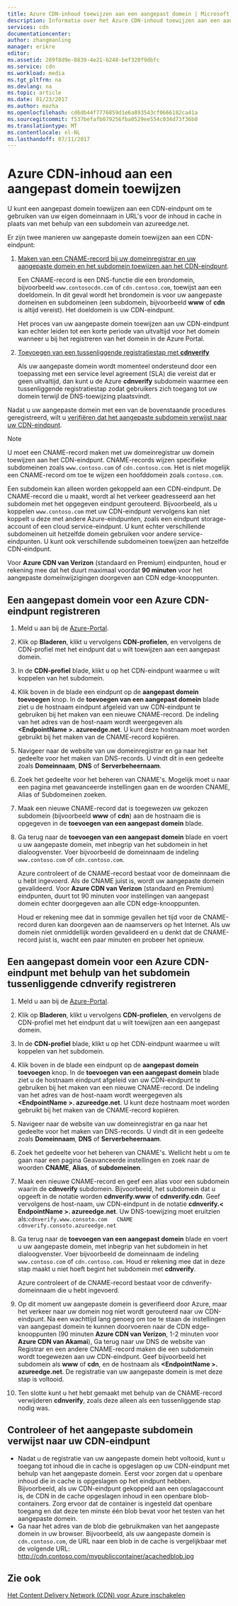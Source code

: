 ```yaml
---
title: Azure CDN-inhoud toewijzen aan een aangepast domein | Microsoft Docs
description: Informatie over het Azure CDN-inhoud toewijzen aan een aangepast domein.
services: cdn
documentationcenter: 
author: zhangmanling
manager: erikre
editor: 
ms.assetid: 289f8d9e-8839-4e21-b248-bef320f9dbfc
ms.service: cdn
ms.workload: media
ms.tgt_pltfrm: na
ms.devlang: na
ms.topic: article
ms.date: 01/23/2017
ms.author: mazha
ms.openlocfilehash: cd6db44f7776859d1e6a893543cf0666182ca41a
ms.sourcegitcommit: f537befafb079256fba0529ee554c034d73f36b0
ms.translationtype: MT
ms.contentlocale: nl-NL
ms.lasthandoff: 07/11/2017
---
```

# <a name="map-azure-cdn-content-to-a-custom-domain"></a>Azure CDN-inhoud aan een aangepast domein toewijzen
U kunt een aangepast domein toewijzen aan een CDN-eindpunt om te gebruiken van uw eigen domeinnaam in URL's voor de inhoud in cache in plaats van met behulp van een subdomein van azureedge.net.

Er zijn twee manieren uw aangepaste domein toewijzen aan een CDN-eindpunt:

1. [Maken van een CNAME-record bij uw domeinregistrar en uw aangepaste domein en het subdomein toewijzen aan het CDN-eindpunt](#register-a-custom-domain-for-an-azure-cdn-endpoint).
   
    Een CNAME-record is een DNS-functie die een brondomein, bijvoorbeeld `www.contosocdn.com` of `cdn.contoso.com`, toewijst aan een doeldomein. In dit geval wordt het brondomein is voor uw aangepaste domeinen en subdomeinen (een subdomein, bijvoorbeeld **www** of **cdn** is altijd vereist). Het doeldomein is uw CDN-eindpunt.  
   
    Het proces van uw aangepaste domein toewijzen aan uw CDN-eindpunt kan echter leiden tot een korte periode van uitvaltijd voor het domein wanneer u bij het registreren van het domein in de Azure Portal.
2. [Toevoegen van een tussenliggende registratiestap met **cdnverify**](#register-a-custom-domain-for-an-azure-cdn-endpoint-using-the-intermediary-cdnverify-subdomain)
   
    Als uw aangepaste domein wordt momenteel ondersteund door een toepassing met een service level agreement (SLA) die vereist dat er geen uitvaltijd, dan kunt u de Azure **cdnverify** subdomein waarmee een tussenliggende registratiestap zodat gebruikers zich toegang tot uw domein terwijl de DNS-toewijzing plaatsvindt.  

Nadat u uw aangepaste domein met een van de bovenstaande procedures geregistreerd, wilt u [verifiëren dat het aangepaste subdomein verwijst naar uw CDN-eindpunt](#verify-that-the-custom-subdomain-references-your-cdn-endpoint).

> [!NOTE]
> U moet een CNAME-record maken met uw domeinregistrar uw domein toewijzen aan het CDN-eindpunt. CNAME-records wijzen specifieke subdomeinen zoals `www.contoso.com` of `cdn.contoso.com`. Het is niet mogelijk een CNAME-record om toe te wijzen een hoofddomein zoals `contoso.com`.
> 
> Een subdomein kan alleen worden gekoppeld aan een CDN-eindpunt. De CNAME-record die u maakt, wordt al het verkeer geadresseerd aan het subdomein met het opgegeven eindpunt gerouteerd.  Bijvoorbeeld, als u koppelen `www.contoso.com` met uw CDN-eindpunt vervolgens kan niet koppelt u deze met andere Azure-eindpunten, zoals een eindpunt storage-account of een cloud service-eindpunt. U kunt echter verschillende subdomeinen uit hetzelfde domein gebruiken voor andere service-eindpunten. U kunt ook verschillende subdomeinen toewijzen aan hetzelfde CDN-eindpunt.
> 
> Voor **Azure CDN van Verizon** (standaard en Premium) eindpunten, houd er rekening mee dat het duurt maximaal voordat **90 minuten** voor het aangepaste domeinwijzigingen doorgeven aan CDN edge-knooppunten.
> 
> 

## <a name="register-a-custom-domain-for-an-azure-cdn-endpoint"></a>Een aangepast domein voor een Azure CDN-eindpunt registreren
1. Meld u aan bij de [Azure-Portal](https://portal.azure.com/).
2. Klik op **Bladeren**, klikt u vervolgens **CDN-profielen**, en vervolgens de CDN-profiel met het eindpunt dat u wilt toewijzen aan een aangepast domein.  
3. In de **CDN-profiel** blade, klikt u op het CDN-eindpunt waarmee u wilt koppelen van het subdomein.
4. Klik boven in de blade een eindpunt op de **aangepast domein toevoegen** knop.  In de **toevoegen van een aangepast domein** blade ziet u de hostnaam eindpunt afgeleid van uw CDN-eindpunt te gebruiken bij het maken van een nieuwe CNAME-record. De indeling van het adres van de host-naam wordt weergegeven als  **&lt;EndpointName >. azureedge.net**.  U kunt deze hostnaam moet worden gebruikt bij het maken van de CNAME-record kopiëren.  
5. Navigeer naar de website van uw domeinregistrar en ga naar het gedeelte voor het maken van DNS-records. U vindt dit in een gedeelte zoals **Domeinnaam**, **DNS** of **Serverbeheernaam**.
6. Zoek het gedeelte voor het beheren van CNAME's. Mogelijk moet u naar een pagina met geavanceerde instellingen gaan en de woorden CNAME, Alias of Subdomeinen zoeken.
7. Maak een nieuwe CNAME-record dat is toegewezen uw gekozen subdomein (bijvoorbeeld **www** of **cdn**) aan de hostnaam die is opgegeven in de **toevoegen van een aangepast domein** blade. 
8. Ga terug naar de **toevoegen van een aangepast domein** blade en voert u uw aangepaste domein, met inbegrip van het subdomein in het dialoogvenster. Voer bijvoorbeeld de domeinnaam de indeling `www.contoso.com` of `cdn.contoso.com`.   
   
   Azure controleert of de CNAME-record bestaat voor de domeinnaam die u hebt ingevoerd. Als de CNAME juist is, wordt uw aangepaste domein gevalideerd.  Voor **Azure CDN van Verizon** (standaard en Premium) eindpunten, duurt tot 90 minuten voor instellingen van aangepast domein echter doorgegeven aan alle CDN edge-knooppunten.  
   
   Houd er rekening mee dat in sommige gevallen het tijd voor de CNAME-record duren kan doorgeven aan de naamservers op het Internet. Als uw domein niet onmiddellijk worden gevalideerd en u denkt dat de CNAME-record juist is, wacht een paar minuten en probeer het opnieuw.

## <a name="register-a-custom-domain-for-an-azure-cdn-endpoint-using-the-intermediary-cdnverify-subdomain"></a>Een aangepast domein voor een Azure CDN-eindpunt met behulp van het subdomein tussenliggende cdnverify registreren
1. Meld u aan bij de [Azure-Portal](https://portal.azure.com/).
2. Klik op **Bladeren**, klikt u vervolgens **CDN-profielen**, en vervolgens de CDN-profiel met het eindpunt dat u wilt toewijzen aan een aangepast domein.  
3. In de **CDN-profiel** blade, klikt u op het CDN-eindpunt waarmee u wilt koppelen van het subdomein.
4. Klik boven in de blade een eindpunt op de **aangepast domein toevoegen** knop.  In de **toevoegen van een aangepast domein** blade ziet u de hostnaam eindpunt afgeleid van uw CDN-eindpunt te gebruiken bij het maken van een nieuwe CNAME-record. De indeling van het adres van de host-naam wordt weergegeven als  **&lt;EndpointName >. azureedge.net**.  U kunt deze hostnaam moet worden gebruikt bij het maken van de CNAME-record kopiëren.
5. Navigeer naar de website van uw domeinregistrar en ga naar het gedeelte voor het maken van DNS-records. U vindt dit in een gedeelte zoals **Domeinnaam**, **DNS** of **Serverbeheernaam**.
6. Zoek het gedeelte voor het beheren van CNAME's. Wellicht hebt u om te gaan naar een pagina Geavanceerde instellingen en zoek naar de woorden **CNAME**, **Alias**, of **subdomeinen**.
7. Maak een nieuwe CNAME-record en geef een alias voor een subdomein waarin de **cdnverify** subdomein. Bijvoorbeeld, het subdomein dat u opgeeft in de notatie worden **cdnverify.www** of **cdnverify.cdn**. Geef vervolgens de host-naam, uw CDN-eindpunt in de notatie **cdnverify.&lt; EndpointName >. azureedge.net**. Uw DNS-toewijzing moet eruitzien als:`cdnverify.www.consoto.com   CNAME   cdnverify.consoto.azureedge.net`  
8. Ga terug naar de **toevoegen van een aangepast domein** blade en voert u uw aangepaste domein, met inbegrip van het subdomein in het dialoogvenster. Voer bijvoorbeeld de domeinnaam de indeling `www.contoso.com` of `cdn.contoso.com`. Houd er rekening mee dat in deze stap maakt u niet hoeft begint het subdomein met **cdnverify**.  
   
    Azure controleert of de CNAME-record bestaat voor de cdnverify-domeinnaam die u hebt ingevoerd.
9. Op dit moment uw aangepaste domein is geverifieerd door Azure, maar het verkeer naar uw domein nog niet wordt gerouteerd naar uw CDN-eindpunt. Na een wachttijd lang genoeg om toe te staan de instellingen van aangepast domein te kunnen doorvoeren naar de CDN edge-knooppunten (90 minuten **Azure CDN van Verizon**, 1-2 minuten voor **Azure CDN van Akamai**), Ga terug naar uw DNS de website van Registrar en een andere CNAME-record maken die een subdomein wordt toegewezen aan uw CDN-eindpunt. Geef bijvoorbeeld het subdomein als **www** of **cdn**, en de hostnaam als  **&lt;EndpointName >. azureedge.net**. De registratie van uw aangepaste domein is met deze stap is voltooid.
10. Ten slotte kunt u het hebt gemaakt met behulp van de CNAME-record verwijderen **cdnverify**, zoals deze alleen als een tussenliggende stap nodig was.  

## <a name="verify-that-the-custom-subdomain-references-your-cdn-endpoint"></a>Controleer of het aangepaste subdomein verwijst naar uw CDN-eindpunt
* Nadat u de registratie van uw aangepaste domein hebt voltooid, kunt u toegang tot inhoud die in cache is opgeslagen op uw CDN-eindpunt met behulp van het aangepaste domein.
  Eerst voor zorgen dat u openbare inhoud die in cache is opgeslagen op het eindpunt hebben. Bijvoorbeeld, als uw CDN-eindpunt gekoppeld aan een opslagaccount is, de CDN in de cache opgeslagen inhoud in een openbare blob-containers. Zorg ervoor dat de container is ingesteld dat openbare toegang en dat deze ten minste één blob bevat voor het testen van het aangepaste domein.
* Ga naar het adres van de blob die gebruikmaken van het aangepaste domein in uw browser. Bijvoorbeeld, als uw aangepaste domein is `cdn.contoso.com`, de URL naar een blob in de cache is vergelijkbaar met de volgende URL: http://cdn.contoso.com/mypubliccontainer/acachedblob.jpg

## <a name="see-also"></a>Zie ook
[Het Content Delivery Network (CDN) voor Azure inschakelen](cdn-create-new-endpoint.md)  

